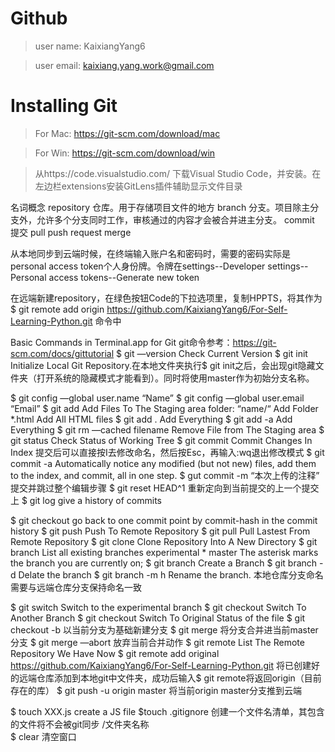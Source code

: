 # Github

> user name: KaixiangYang6

> user email: kaixiang.yang.work@gmail.com

# Installing Git
> For Mac: https://git-scm.com/download/mac

> For Win: https://git-scm.com/download/win

> 从https://code.visualstudio.com/ 下载Visual Studio Code，并安装。在左边栏extensions安装GitLens插件辅助显示文件目录

名词概念
repository  仓库。用于存储项目文件的地方
branch		分支。项目除主分支外，允许多个分支同时工作，审核通过的内容才会被合并进主分支。
commit 提交
pull
push
request
merge

从本地同步到云端时候，在终端输入账户名和密码时，需要的密码实际是personal access token个人身份牌。令牌在settings--Developer settings--Personal access tokens--Generate new token

在远端新建repository，在绿色按钮Code的下拉选项里，复制HPPTS，将其作为$ git remote add origin https://github.com/KaixiangYang6/For-Self-Learning-Python.git 命令中

Basic Commands in Terminal.app for Git
git命令参考：https://git-scm.com/docs/gittutorial
$ git —version 				Check Current Version
$ git init 						Initialize Local Git Repository.在本地文件夹执行$ git init之后，会出现git隐藏文件夹（打开系统的隐藏模式才能看到）。同时将使用master作为初始分支名称。

$ git config —global user.name “Name”
$ git config —global user.email “Email”
$ git add <filename> 			Add Files To The Staging area
	folder: “name/“			Add Folder
	*.html					Add All HTML files 
$ git add .					Add Everything
$ git add -a					Add Everything
$ git rm —cached filename	Remove File from The Staging area
$ git status 					Check Status of Working Tree
$ git commit					Commit Changes In Index
	提交后可以直接按I去修改命名，然后按Esc，再输入:wq退出修改模式
$ git commit -a		Automatically notice any modified (but not new) files, add them to the index, and commit, all in one step.
$ gut commit -m “本次上传的注释”		提交并跳过整个编辑步骤
$ git reset HEAD^1			重新定向到当前提交的上一个提交上
$ git log						give a history of commits

$ git checkout <commit-hash>	go back to one commit point by commit-hash in the commit history
$ git push					Push To Remote Repository
$ git pull						Pull Lastest From Remote Repository
$ git clone					Clone Repository Into A New Directory
$ git branch					List all existing branches
	experimental
	* master					The asterisk marks the branch you are currently on;
$ git branch <name>			Create a Branch
$ git branch -d <name>		Delate the branch
$ git branch -m h<name>		Rename the branch. 本地仓库分支命名需要与远端仓库分支保持命名一致

$ git switch <experimental>	Switch to the experimental branch
$ git checkout <branch name>	Switch To Another Branch
$ git checkout <file name>	Switch To Original Status of the file
$ git checkout -b <branch name>	以当前分支为基础新建分支
$ git merge <branch name> 	将分支合并进当前master分支
$ git merge —abort			放弃当前合并动作
$ git remote					List The Remote Repository We Have Now
$ git remote add original https://github.com/KaixiangYang6/For-Self-Learning-Python.git 将已创建好的远端仓库添加到本地git中文件夹，成功后输入$ git remote将返回origin（目前存在的库）
$ git push -u origin master	将当前origin master分支推到云端



$ touch XXX.js	create a JS file
$touch .gitignore				创建一个文件名清单，其包含的文件将不会被git同步
	/文件夹名称	
$ clear			清空窗口


